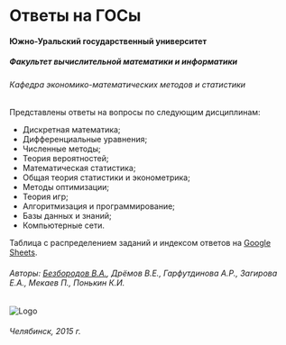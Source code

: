 # Ответы на ГОСы

#### Южно-Уральский государственный университет

##### Факультет вычислительной математики и информатики

###### Кафедра экономико-математических методов и статистики 

Представлены ответы на вопросы по следующим дисциплинам:

* Дискретная математика;
* Дифференциальные уравнения;
* Численные методы;
* Теория вероятностей;
* Математическая статистика;
* Общая теория статистики и эконометрика;
* Методы оптимизации;
* Теория игр;
* Алгоритмизация и программирование;
* Базы данных и знаний;
* Компьютерные сети.

Таблица с распределением заданий и индексом ответов на [Google Sheets](https://docs.google.com/spreadsheets/d/1qr4KnwDtzLYsR7hYW_tZXOcOxSEG_Sq_n_2yl-p8YkE/edit?usp=sharing).

###### Авторы: [Безбородов В.А.](http://vk.com/dbits), Дрёмов В.Е., Гарфутдинова А.Р., Загирова Е.А., Мекаев П., Понькин К.И.

![Logo](http://cs5219.vk.me/g30315970/a_7ee0fc01.jpg)

###### Челябинск, 2015 г.
